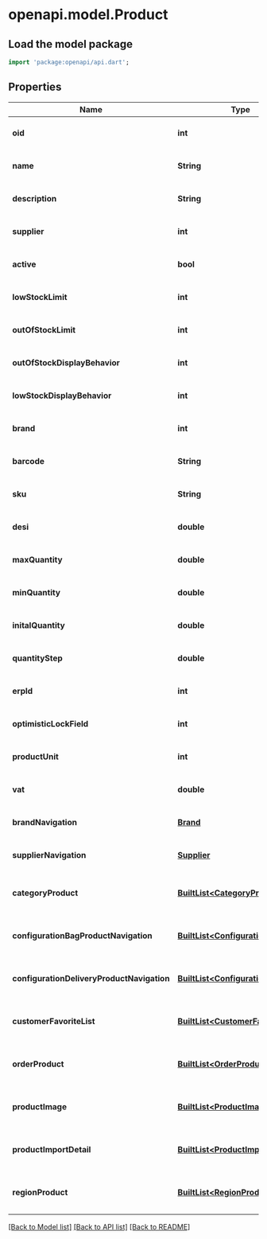 # openapi.model.Product

## Load the model package
```dart
import 'package:openapi/api.dart';
```

## Properties
Name | Type | Description | Notes
------------ | ------------- | ------------- | -------------
**oid** | **int** |  | [optional] [default to null]
**name** | **String** |  | [optional] [default to null]
**description** | **String** |  | [optional] [default to null]
**supplier** | **int** |  | [optional] [default to null]
**active** | **bool** |  | [optional] [default to null]
**lowStockLimit** | **int** |  | [optional] [default to null]
**outOfStockLimit** | **int** |  | [optional] [default to null]
**outOfStockDisplayBehavior** | **int** |  | [optional] [default to null]
**lowStockDisplayBehavior** | **int** |  | [optional] [default to null]
**brand** | **int** |  | [optional] [default to null]
**barcode** | **String** |  | [optional] [default to null]
**sku** | **String** |  | [optional] [default to null]
**desi** | **double** |  | [optional] [default to null]
**maxQuantity** | **double** |  | [optional] [default to null]
**minQuantity** | **double** |  | [optional] [default to null]
**initalQuantity** | **double** |  | [optional] [default to null]
**quantityStep** | **double** |  | [optional] [default to null]
**erpId** | **int** |  | [optional] [default to null]
**optimisticLockField** | **int** |  | [optional] [default to null]
**productUnit** | **int** |  | [optional] [default to null]
**vat** | **double** |  | [optional] [default to null]
**brandNavigation** | [**Brand**](Brand.md) |  | [optional] [default to null]
**supplierNavigation** | [**Supplier**](Supplier.md) |  | [optional] [default to null]
**categoryProduct** | [**BuiltList&lt;CategoryProduct&gt;**](CategoryProduct.md) |  | [optional] [default to const []]
**configurationBagProductNavigation** | [**BuiltList&lt;Configuration&gt;**](Configuration.md) |  | [optional] [default to const []]
**configurationDeliveryProductNavigation** | [**BuiltList&lt;Configuration&gt;**](Configuration.md) |  | [optional] [default to const []]
**customerFavoriteList** | [**BuiltList&lt;CustomerFavoriteList&gt;**](CustomerFavoriteList.md) |  | [optional] [default to const []]
**orderProduct** | [**BuiltList&lt;OrderProduct&gt;**](OrderProduct.md) |  | [optional] [default to const []]
**productImage** | [**BuiltList&lt;ProductImage&gt;**](ProductImage.md) |  | [optional] [default to const []]
**productImportDetail** | [**BuiltList&lt;ProductImportDetail&gt;**](ProductImportDetail.md) |  | [optional] [default to const []]
**regionProduct** | [**BuiltList&lt;RegionProduct&gt;**](RegionProduct.md) |  | [optional] [default to const []]

[[Back to Model list]](../README.md#documentation-for-models) [[Back to API list]](../README.md#documentation-for-api-endpoints) [[Back to README]](../README.md)


